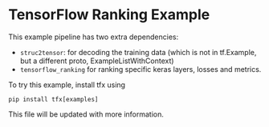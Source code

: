 # TensorFlow Ranking Example

This example pipeline has two extra dependencies:

- `struc2tensor`: for decoding the training data
  (which is not in tf.Example, but a different proto, ExampleListWithContext)
- `tensorflow_ranking` for ranking specific keras layers, losses and metrics.

To try this example, install tfx using

```
pip install tfx[examples]
```

This file will be updated with more information.

<!-- TODO(b/179804018): update the documentation.-->
